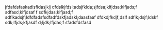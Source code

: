 jfdafdsfaskadlsfidasjklj 
dfdslkjfdsl;adsjfklda;sjfdsa;klfjdsa;klfjads;f
sdfasd;klfjdsaf
f
sdfkjdas;klfjasd;f
sdflkadsjf;ldfdfadsfsdfadfdskfjadskl;daasfaaf
dfdkdjfkdjf;dslf
sdflk;dsjf;ldskf
sdk;lfjds;kfjasdf
d;ljdk;lfjdas;f
sfadsfdsfasd
